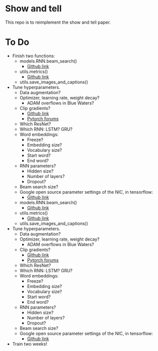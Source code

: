 # Show and tell
This repo is to reimplement the show and tell paper.

# To Do
* Finish two functions:
	* models.RNN.beam_search()
		* [Github link](https://github.com/tensorflow/models/blob/master/research/im2txt/im2txt/inference_utils/caption_generator.py)
	* utils.metrics()
		* [Github link](https://github.com/tylin/coco-caption/tree/master/pycocoevalcap)
	* utils.save_images_and_captions()
* Tune hyperparameters.
	* Data augmentation?
	* Optimizer, learning rate, weight decay?
		* ADAM overflows in Blue Waters?
	* Clip gradients?
		* [Github link](https://github.com/pytorch/examples/blob/master/word_language_model/main.py#L161-L164)
		* [Pytorch forums](https://discuss.pytorch.org/t/proper-way-to-do-gradient-clipping/191/14)
	* Which ResNet?
	* Which RNN: LSTM? GRU?
	* Word embeddings:
		* Freeze?
		* Embedding size?
		* Vocabulary size?
		* Start word?
		* End word?
	* RNN parameters?
		* Hidden size?
		* Number of layers?
		* Dropout?
	* Beam search size?
	* Google open source parameter settings of the NIC, in tensorflow:
		* [Github link](https://github.com/tensorflow/models/blob/master/research/im2txt/im2txt/configuration.py)
	* models.RNN.beam_search()
		* [Github link](https://github.com/tensorflow/models/blob/master/research/im2txt/im2txt/inference_utils/caption_generator.py)
	* utils.metrics()
		* [Github link](https://github.com/tylin/coco-caption/tree/master/pycocoevalcap)
	* utils.save_images_and_captions()
* Tune hyperparameters.
	* Data augmentation?
	* Optimizer, learning rate, weight decay?
		* ADAM overflows in Blue Waters?
	* Clip gradients?
		* [Github link](https://github.com/pytorch/examples/blob/master/word_language_model/main.py#L161-L164)
		* [Pytorch forums](https://discuss.pytorch.org/t/proper-way-to-do-gradient-clipping/191/14)
	* Which ResNet?
	* Which RNN: LSTM? GRU?
	* Word embeddings:
		* Freeze?
		* Embedding size?
		* Vocabulary size?
		* Start word?
		* End word?
	* RNN parameters?
		* Hidden size?
		* Number of layers?
		* Dropout?
	* Beam search size?
	* Google open source parameter settings of the NIC, in tensorflow:
		* [Github link](https://github.com/tensorflow/models/blob/master/research/im2txt/im2txt/configuration.py)
* Train two weeks!

